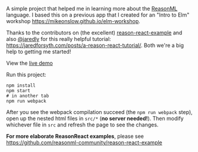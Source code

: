 A simple project that helped me in learning more about the [ReasonML](https://reasonml.github.io/) language. I based this on a previous app that I created for an "Intro to Elm" workshop https://mikeonslow.github.io/elm-workshop.

Thanks to the contributors on (the excellent) [reason-react-example](https://github.com/reasonml-community/reason-react-example) and also [@jaredly](https://github.com/jaredly) for this really helpful tutorial: https://jaredforsyth.com/posts/a-reason-react-tutorial/. Both we're a big help to getting me started!

View the [live demo](https://mikeonslow.github.io/re-folio/demo/)

Run this project:

```
npm install
npm start
# in another tab
npm run webpack
```

After you see the webpack compilation succeed (the `npm run webpack` step), open up the nested html files in `src/*` (**no server needed!**). Then modify whichever file in `src` and refresh the page to see the changes.

**For more elaborate ReasonReact examples**, please see https://github.com/reasonml-community/reason-react-example
